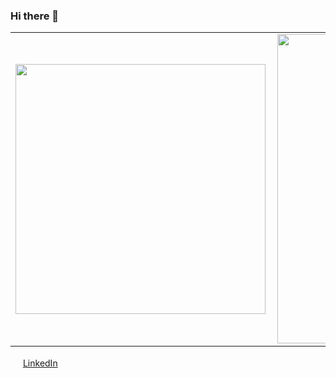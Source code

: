 ### Hi there 👋

<!--
**emiliamenezes/emiliamenezes** is a ✨ _special_ ✨ repository because its `README.md` (this file) appears on your GitHub profile.

Here are some ideas to get you started:

- 🔭 I’m currently working on ...
- 🌱 I’m currently learning ...
- 👯 I’m looking to collaborate on ...
- 🤔 I’m looking for help with ...
- 💬 Ask me about ...
- 📫 How to reach me: ...
- 😄 Pronouns: ...
- ⚡ Fun fact: ...
-->

<center>
<table>
    <tr>
        <td><img width="400px" align="left" src="https://github-readme-stats.vercel.app/api/top-langs/?username=emiliamenezes&hide=html&layout=compact&theme=buefy" /></td>
        <td><img width="495px" align="left" src="https://github-readme-stats.vercel.app/api?username=emiliamenezes&theme=buefy"/></td>
    </tr>   
</table>
</center>  

<a href="https://www.linkedin.com/in/emiliamenezes"><img src="https://github.com/emiliamenezes/emiliamenezes/linkedin.png" width="16"></img></a> [LinkedIn](https://www.linkedin.com/in/emiliamenezes)


